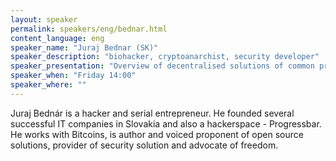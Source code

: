 ```yaml
---
layout: speaker
permalink: speakers/eng/bednar.html
content_language: eng
speaker_name: "Juraj Bednar (SK)"
speaker_description: "biohacker, cryptoanarchist, security developer"
speaker_presentation: "Overview of decentralised solutions of common problems on the Internet"
speaker_when: "Friday 14:00"
speaker_where: ""
---
```


Juraj Bednár is a hacker and serial entrepreneur. He founded several successful IT companies in  Slovakia and also a hackerspace - Progressbar. He works with Bitcoins, is author and voiced proponent of open source solutions, provider of security solution and advocate of freedom.
